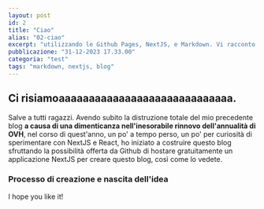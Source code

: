 ```yaml
---
layout: post
id: 2
title: "Ciao"
alias: "02-ciao"
excerpt: "utilizzando le Github Pages, NextJS, e Markdown. Vi racconto come è andata."
pubblicazione: "31-12-2023 17.33.00"
categoria: "test"
tags: "markdown, nextjs, blog"
---
```


## Ci risiamoaaaaaaaaaaaaaaaaaaaaaaaaaaaaa.

Salve a tutti ragazzi. Avendo subito la distruzione totale del mio precedente blog **a causa di una dimenticanza nell'inesorabile rinnovo dell'annualità di OVH**, nel corso di quest'anno, un po' a tempo perso, un po' per curiosità di sperimentare con NextJS e React, ho iniziato a costruire questo blog sfruttando la possibilità offerta da Github di hostare gratuitamente un applicazione NextJS per creare questo blog, così come lo vedete.

### Processo di creazione e nascita dell'idea

I hope you like it!
